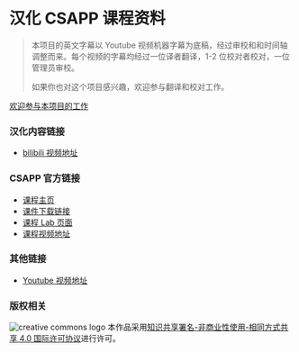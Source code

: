 # 汉化 CSAPP 课程资料

> 本项目的英文字幕以 Youtube 视频机器字幕为底稿，经过审校和和时间轴调整而来。每个视频的字幕均经过一位译者翻译，1-2 位校对者校对，一位管理员审校。
> 
> 如果你也对这个项目感兴趣，欢迎参与翻译和校对工作。

[欢迎参与本项目的工作](https://github.com/EugeneLiu/translationCSAPP/blob/master/contribution.md)

### 汉化内容链接

- [bilibili 视频地址](https://www.bilibili.com/video/av24540152)

### CSAPP 官方链接

- [课程主页](http://csapp.cs.cmu.edu/)
- [课件下载链接](http://www.cs.cmu.edu/afs/cs/academic/class/15213-f15/www/schedule.html)
- [课程 Lab 页面](http://csapp.cs.cmu.edu/3e/labs.html)
- [课程视频地址](https://scs.hosted.panopto.com/Panopto/Pages/Sessions/List.aspx#folderID=%22b96d90ae-9871-4fae-91e2-b1627b43e25e%22&sortColumn=0&sortAscending=true)

### 其他链接

- [Youtube 视频地址](https://www.youtube.com/playlist?list=PLmBgoRqEQCWy58EIwLSWwMPfkwLOLRM5R)

### 版权相关

![creative commons logo](https://i.creativecommons.org/l/by-nc-sa/4.0/88x31.png) 本作品采用[知识共享署名-非商业性使用-相同方式共享 4.0 国际许可协议](http://creativecommons.org/licenses/by-nc-sa/4.0/)进行许可。
